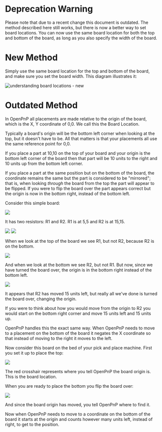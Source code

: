# Deprecation Warning

Please note that due to a recent change this document is outdated. The method described here still works, but there is now a better way to set board locations. You can now use the same board location for both the top and bottom of the board, as long as you also specify the width of the board.

# New Method

Simply use the same board location for the top and bottom of the board, and make sure you set the board width. This diagram illustrates it:

![understanding board locations - new](https://cloud.githubusercontent.com/assets/1182323/12605892/c8e2d8e8-c47d-11e5-8b80-743e2a8d0b3d.png)


# Outdated Method

In OpenPnP all placements are made relative to the origin of the board, which is the X, Y coordinate of 0,0. We call this the Board Location.

Typically a board's origin will be the bottom left corner when looking at the top, but it doesn't have to be. All that matters is that your placements all use the same reference point for 0,0.

If you place a part at 10,10 on the top of your board and your origin is the bottom left corner of the board then that part will be 10 units to the right and 10 units up from the bottom left corner.

If you place a part at the same position but on the bottom of the board, the coordinate remains the same but the part is considered to be "mirrored"; that is, when looking *through* the board from the top the part will appear to be flipped. If you were to flip the board over the part appears correct but the origin is now in the bottom right, instead of the bottom left.

Consider this simple board:

![](Understanding-Board-Locations/board.png)

It has two resistors: R1 and R2. R1 is at 5,5 and R2 is at 15,15.

![](Understanding-Board-Locations/R1.png)
![](Understanding-Board-Locations/R2.png)

When we look at the top of the board we see R1, but not R2, because R2 is on the bottom.

![](Understanding-Board-Locations/Top.png)

And when we look at the bottom we see R2, but not R1. But now, since we have turned the board over, the origin is in the bottom right instead of the bottom left.

![](Understanding-Board-Locations/Bottom.png)

It appears that R2 has moved 15 units left, but really all we've done is turned the board over, changing the origin.

If you were to think about how you would move from the origin to R2 you would start on the bottom right corner and move 15 units left and 15 units up.

OpenPnP handles this the exact same way. When OpenPnP needs to move to a placement on the bottom of the board it negates the X coordinate so that instead of moving to the right it moves to the left.

Now consider this board on the bed of your pick and place machine. First you set it up to place the top:

![](Understanding-Board-Locations/Top_Bed.png)

The red crosshair represents where you tell OpenPnP the board origin is. This is the board location.

When you are ready to place the bottom you flip the board over:

![](Understanding-Board-Locations/Bottom_Bed.png)

And since the board origin has moved, you tell OpenPnP where to find it.

Now when OpenPnP needs to move to a coordinate on the bottom of the board it starts at the origin and counts however many units left, instead of right, to get to the position.